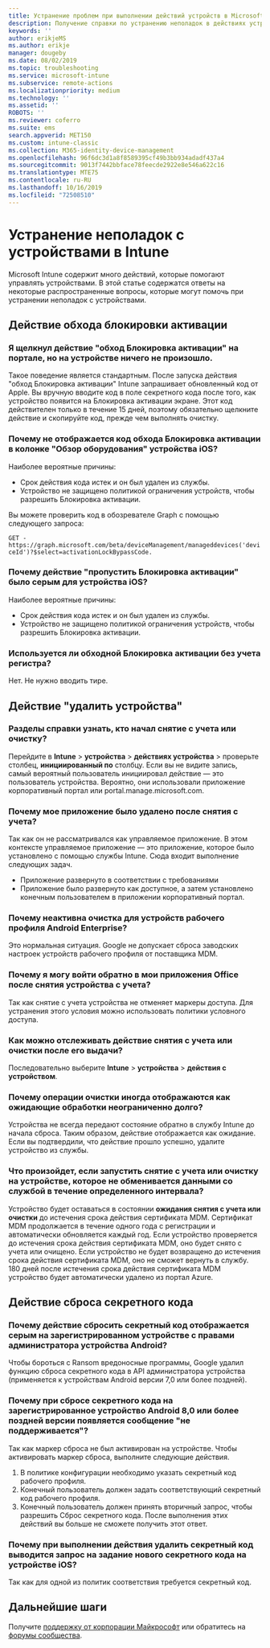 ```yaml
---
title: Устранение проблем при выполнении действий устройств в Microsoft Intune — Azure | Документация Майкрософт
description: Получение справки по устранению неполадок в действиях устройств.
keywords: ''
author: erikjeMS
ms.author: erikje
manager: dougeby
ms.date: 08/02/2019
ms.topic: troubleshooting
ms.service: microsoft-intune
ms.subservice: remote-actions
ms.localizationpriority: medium
ms.technology: ''
ms.assetid: ''
ROBOTS: ''
ms.reviewer: coferro
ms.suite: ems
search.appverid: MET150
ms.custom: intune-classic
ms.collection: M365-identity-device-management
ms.openlocfilehash: 96f6dc3d1a8f8589395cf49b3bb934adadf437a4
ms.sourcegitcommit: 9013f7442bbface78feecde2922e8e546a622c16
ms.translationtype: MTE75
ms.contentlocale: ru-RU
ms.lasthandoff: 10/16/2019
ms.locfileid: "72508510"
---
```

# <a name="troubleshoot-device-actions-in-intune"></a>Устранение неполадок с устройствами в Intune

Microsoft Intune содержит много действий, которые помогают управлять устройствами. В этой статье содержатся ответы на некоторые распространенные вопросы, которые могут помочь при устранении неполадок с устройствами.

## <a name="bypass-activation-lock-action"></a>Действие обхода блокировки активации

### <a name="i-clicked-the-bypass-activation-lock-action-in-the-portal-but-nothing-happened-on-the-device"></a>Я щелкнул действие "обход Блокировка активации" на портале, но на устройстве ничего не произошло.
Такое поведение является стандартным. После запуска действия "обход Блокировка активации" Intune запрашивает обновленный код от Apple. Вы вручную вводите код в поле секретного кода после того, как устройство появится на Блокировка активации экране. Этот код действителен только в течение 15 дней, поэтому обязательно щелкните действие и скопируйте код, прежде чем выполнять очистку.

### <a name="why-dont-i-see-the-bypass-activation-lock-code-in-the-hardware-overview-blade-of-my-ios-device"></a>Почему не отображается код обхода Блокировка активации в колонке "Обзор оборудования" устройства iOS?
Наиболее вероятные причины:
- Срок действия кода истек и он был удален из службы.
- Устройство не защищено политикой ограничения устройств, чтобы разрешить Блокировка активации.

Вы можете проверить код в обозревателе Graph с помощью следующего запроса:

```GET - https://graph.microsoft.com/beta/deviceManagement/manageddevices('deviceId')?$select=activationLockBypassCode.```

### <a name="why-is-the-bypass-activation-lock-action-greyed-out-for-my-ios-device"></a>Почему действие "пропустить Блокировка активации" было серым для устройства iOS?
Наиболее вероятные причины: 
- Срок действия кода истек и он был удален из службы.
- Устройство не защищено политикой ограничения устройств, чтобы разрешить Блокировка активации.

### <a name="is-the-bypass-activation-lock-code-case-sensitive"></a>Используется ли обходной Блокировка активации без учета регистра?
Нет. Не нужно вводить тире.

## <a name="remove-devices-action"></a>Действие "удалить устройства"

### <a name="how-do-i-tell-who-started-a-retirewipe"></a>Разделы справки узнать, кто начал снятие с учета или очистку?
Перейдите в **Intune**  > **устройства**  > **действиях устройства** > проверьте столбец, **инициированный по** столбцу.
Если вы не видите запись, самый вероятный пользователь инициировал действие — это пользователь устройства. Вероятно, они использовали приложение корпоративный портал или portal.manage.microsoft.com.

### <a name="why-wasnt-my-application-uninstalled-after-using-retire"></a>Почему мое приложение было удалено после снятия с учета?
Так как он не рассматривался как управляемое приложение. В этом контексте управляемое приложение — это приложение, которое было установлено с помощью службы Intune. Сюда входит выполнение следующих задач.
- Приложение развернуто в соответствии с требованиями
- Приложение было развернуто как доступное, а затем установлено конечным пользователем в приложении корпоративный портал.

### <a name="why-is-wipe-grayed-out-for-android-enterprise-work-profile-devices"></a>Почему неактивна очистка для устройств рабочего профиля Android Enterprise?
Это нормальная ситуация. Google не допускает сброса заводских настроек устройств рабочего профиля от поставщика MDM.

### <a name="why-can-i-sign-back-into-my-office-apps-after-my-device-was-retired"></a>Почему я могу войти обратно в мои приложения Office после снятия устройства с учета?
Так как снятие с учета устройства не отменяет маркеры доступа. Для устранения этого условия можно использовать политики условного доступа.

### <a name="how-can-i-monitor-a-retirewipe-action-after-it-was-issued"></a>Как можно отслеживать действие снятия с учета или очистки после его выдачи?
Последовательно выберите **Intune**  > **устройства**  > **действия с устройством**.

### <a name="why-do-wipes-sometimes-show-as-pending-indefinitely"></a>Почему операции очистки иногда отображаются как ожидающие обработки неограниченно долго?
Устройства не всегда передают состояние обратно в службу Intune до начала сброса. Таким образом, действие отображается как ожидание. Если вы подтвердили, что действие прошло успешно, удалите устройство из службы.

### <a name="what-happens-if-i-start-a-retirewipe-on-an-offline-device-or-a-device-that-hasnt-communicated-with-the-service-in-a-while"></a>Что произойдет, если запустить снятие с учета или очистку на устройстве, которое не обменивается данными со службой в течение определенного интервала?
Устройство будет оставаться в состоянии **ожидания снятия с учета или очистки** до истечения срока действия сертификата MDM. Сертификат MDM продолжается в течение одного года с регистрации и автоматически обновляется каждый год. Если устройство проверяется до истечения срока действия сертификата MDM, оно будет снято с учета или очищено. Если устройство не будет возвращено до истечения срока действия сертификата MDM, оно не сможет вернуть в службу. 180 дней после истечения срока действия сертификата MDM устройство будет автоматически удалено из портал Azure.


## <a name="reset-passcode-action"></a>Действие сброса секретного кода

### <a name="why-is-the-reset-passcode-action-greyed-out-on-my-android-device-admin-enrolled-device"></a>Почему действие сбросить секретный код отображается серым на зарегистрированном устройстве с правами администратора устройства Android?
Чтобы бороться с Ransom вредоносные программы, Google удалил функцию сброса секретного кода в API администратора устройства (применяется к устройствам Android версии 7,0 или более поздней).

### <a name="why-do-i-get-a-not-supported-message-when-i-issue-a-passcode-reset-to-my-android-80-or-later-work-profile-enrolled-device"></a>Почему при сбросе секретного кода на зарегистрированное устройство Android 8,0 или более поздней версии появляется сообщение "не поддерживается"?
Так как маркер сброса не был активирован на устройстве. Чтобы активировать маркер сброса, выполните следующие действия.
1. В политике конфигурации необходимо указать секретный код рабочего профиля.
2. Конечный пользователь должен задать соответствующий секретный код рабочего профиля.
3. Конечный пользователь должен принять вторичный запрос, чтобы разрешить Сброс секретного кода.
После выполнения этих действий вы больше не сможете получить этот ответ.

### <a name="why-am-i-prompted-to-set-a-new-passcode-on-my-ios-device-when-i-issue-the-remove-passcode-action"></a>Почему при выполнении действия удалить секретный код выводится запрос на задание нового секретного кода на устройстве iOS?
Так как для одной из политик соответствия требуется секретный код.

## <a name="next-steps"></a>Дальнейшие шаги

Получите [поддержку от корпорации Майкрософт](../fundamentals/get-support.md) или обратитесь на [форумы сообщества](https://social.technet.microsoft.com/Forums/en-US/home?category=microsoftintune).
